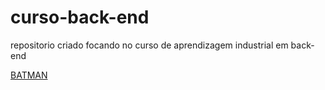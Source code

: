 # curso-back-end
repositorio criado focando no curso de aprendizagem industrial em back-end

<a href='https://www.google.com/url?sa=i&url=https%3A%2F%2Ftecnoblog.net%2Fresponde%2Fqual-a-ordem-cronologica-dos-filmes-do-batman%2F&psig=AOvVaw3_BxTQxw4QU8-_NX9NR68T&ust=1676405167177000&source=images&cd=vfe&ved=0CA8QjRxqFwoTCKjQ5oSmk_0CFQAAAAAdAAAAABAE'>
   BATMAN
</a>

